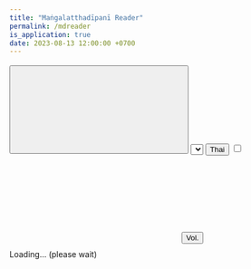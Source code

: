 ```yaml
---
title: "Maṅgalatthadīpanī Reader"
permalink: /mdreader
is_application: true
date: 2023-08-13 12:00:00 +0700
---
```


<div id="toolbar" style="padding-bottom:10px;padding-top:3px;z-index:10;">
<span class="toolbarbg">
<button onClick="bcUtil.toggleToolBar(mdReader);"><svg class="icon"><use xlink:href="/assets/fontawesome/custom.svg#window-maximize"></use></svg></button>
<select id="paranumselector" title="Paragraph number to go" onChange="mdReader.goParaNum();"></select>
<button title="Thai translation" onClick="mdReader.openTransThai();">Thai</button>
<label for="syncthai" title="Synchronize with Thai"><input type="checkbox" id="syncthai" onClick="mdReader.syncThai();"><svg class="icon"><use xlink:href="/assets/fontawesome/custom.svg#sync"></use></svg></label>
<button id="volumebutton" onClick="mdReader.goVolume();">Vol.</button>
</span>
</div>
<div id="textdisplay">Loading... (please wait)</div>
<script src="/assets/js/mdreader.js"></script>
<script src="/assets/js/pako_inflate.min.js"></script>
<script>
mdReader.util = bcUtil;
mdReader.loadText();
</script>
